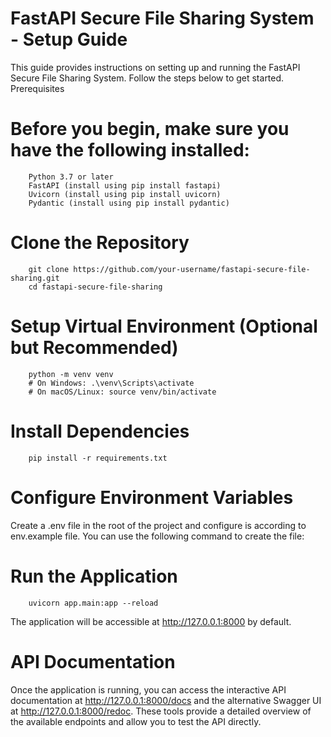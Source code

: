 # FastAPI Secure File Sharing System - Setup Guide

This guide provides instructions on setting up and running the FastAPI Secure File Sharing System. Follow the steps below to get started.
Prerequisites

# Before you begin, make sure you have the following installed:
```
    Python 3.7 or later
    FastAPI (install using pip install fastapi)
    Uvicorn (install using pip install uvicorn)
    Pydantic (install using pip install pydantic)
```
# Clone the Repository
```
    git clone https://github.com/your-username/fastapi-secure-file-sharing.git
    cd fastapi-secure-file-sharing
```

# Setup Virtual Environment (Optional but Recommended)
```
    python -m venv venv
    # On Windows: .\venv\Scripts\activate
    # On macOS/Linux: source venv/bin/activate
```

# Install Dependencies
```
    pip install -r requirements.txt
```

# Configure Environment Variables

Create a .env file in the root of the project and configure is according to env.example file. You can use the following command to create the file:

# Run the Application
```
    uvicorn app.main:app --reload
```
The application will be accessible at http://127.0.0.1:8000 by default.

# API Documentation

Once the application is running, you can access the interactive API documentation at http://127.0.0.1:8000/docs and the alternative Swagger UI at http://127.0.0.1:8000/redoc. These tools provide a detailed overview of the available endpoints and allow you to test the API directly.

